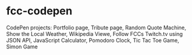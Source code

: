 # fcc-codepen
CodePen projects: Portfolio page, Tribute page, Random Quote Machine, Show the Local Weather, Wikipedia Viewe, Follow FCCs Twitch.tv using JSON API, JavaScript Calculator, Pomodoro Clock, Tic Tac Toe Game, Simon Game
